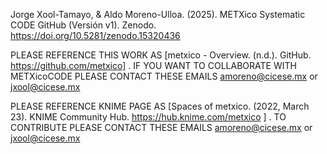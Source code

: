 Jorge Xool-Tamayo, & Aldo Moreno-Ulloa. (2025). METXico Systematic CODE GitHub (Versión v1). 
Zenodo. https://doi.org/10.5281/zenodo.15320436

PLEASE REFERENCE THIS WORK AS [metxico - Overview. (n.d.). GitHub. https://github.com/metxico] . 
IF YOU WANT TO COLLABORATE WITH METXicoCODE PLEASE CONTACT THESE EMAILS amoreno@cicese.mx or jxool@cicese.mx

PLEASE REFERENCE KNIME PAGE AS [Spaces of metxico. (2022, March 23). KNIME Community Hub. https://hub.knime.com/metxico ] . 
TO CONTRIBUTE PLEASE CONTACT THESE EMAILS amoreno@cicese.mx or jxool@cicese.mx   
